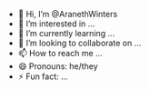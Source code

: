 - 👋 Hi, I’m @AranethWinters
- 👀 I’m interested in ...
- 🌱 I’m currently learning ...
- 💞️ I’m looking to collaborate on ...
- 📫 How to reach me ...
- 😄 Pronouns: he/they
- ⚡ Fun fact: ...

<!---
AranethWinters/AranethWinters is a ✨ special ✨ repository because its `README.md` (this file) appears on your GitHub profile.
You can click the Preview link to take a look at your changes.
--->
